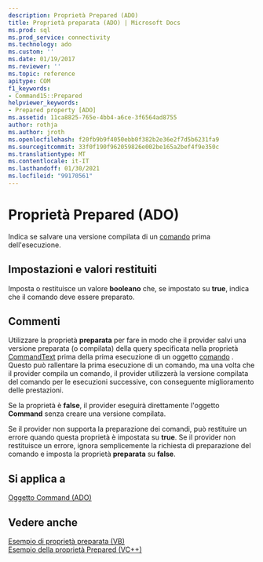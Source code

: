 ```yaml
---
description: Proprietà Prepared (ADO)
title: Proprietà preparata (ADO) | Microsoft Docs
ms.prod: sql
ms.prod_service: connectivity
ms.technology: ado
ms.custom: ''
ms.date: 01/19/2017
ms.reviewer: ''
ms.topic: reference
apitype: COM
f1_keywords:
- Command15::Prepared
helpviewer_keywords:
- Prepared property [ADO]
ms.assetid: 11ca8825-765e-4bb4-a6ce-3f6564ad8755
author: rothja
ms.author: jroth
ms.openlocfilehash: f20fb9b9f4050ebb0f382b2e36e2f7d5b6231fa9
ms.sourcegitcommit: 33f0f190f962059826e002be165a2bef4f9e350c
ms.translationtype: MT
ms.contentlocale: it-IT
ms.lasthandoff: 01/30/2021
ms.locfileid: "99170561"
---
```

# <a name="prepared-property-ado"></a>Proprietà Prepared (ADO)
Indica se salvare una versione compilata di un [comando](./command-object-ado.md) prima dell'esecuzione.  
  
## <a name="settings-and-return-values"></a>Impostazioni e valori restituiti  
 Imposta o restituisce un valore **booleano** che, se impostato su **true**, indica che il comando deve essere preparato.  
  
## <a name="remarks"></a>Commenti  
 Utilizzare la proprietà **preparata** per fare in modo che il provider salvi una versione preparata (o compilata) della query specificata nella proprietà [CommandText](./commandtext-property-ado.md) prima della prima esecuzione di un oggetto [comando](./command-object-ado.md) . Questo può rallentare la prima esecuzione di un comando, ma una volta che il provider compila un comando, il provider utilizzerà la versione compilata del comando per le esecuzioni successive, con conseguente miglioramento delle prestazioni.  
  
 Se la proprietà è **false**, il provider eseguirà direttamente l'oggetto **Command** senza creare una versione compilata.  
  
 Se il provider non supporta la preparazione dei comandi, può restituire un errore quando questa proprietà è impostata su **true**. Se il provider non restituisce un errore, ignora semplicemente la richiesta di preparazione del comando e imposta la proprietà **preparata** su **false**.  
  
## <a name="applies-to"></a>Si applica a  
 [Oggetto Command (ADO)](./command-object-ado.md)  
  
## <a name="see-also"></a>Vedere anche  
 [Esempio di proprietà preparata (VB)](./prepared-property-example-vb.md)   
 [Esempio della proprietà Prepared (VC++)](./prepared-property-example-vc.md)